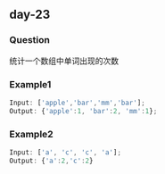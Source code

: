 ## day-23

### Question

统计一个数组中单词出现的次数

### Example1

```js
Input: ['apple','bar','mm','bar'];
Output: {'apple':1, 'bar':2, 'mm':1};
```

### Example2

```js
Input: ['a', 'c', 'c', 'a'];
Output: {'a':2,'c':2}
```
